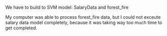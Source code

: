 We have to build to SVM model: SalaryData and forest_fire

My computer was able to process forest_fire data, but I could not exceute salary data model completely,
because it was taking way too much time to get completed. 
